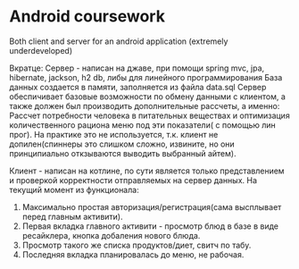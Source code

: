 # Android coursework
 Both client and server for an android application (extremely underdeveloped)
 
 Вкратце:
 Сервер - написан на джаве, при помощи spring mvc, jpa, hibernate, jackson, h2 db, либы для линейного программирования
 База данных создается в памяти, заполняется из файла data.sql
 Сервер  обеспичивает базовые возможности по обмену данными с клиентом, а также должен был производить дополнительные рассчеты, а именно:
 Рассчет потребности человека в питательных веществах и оптимизация количественного рациона меню под эти показатели( с помощью лин прог).
 На практике это не используется, т.к. клиент не допилен(спиннеры это слишком сложно, извините, но они принципиально откзываются выводить выбранный айтем).
 
 Клиент - написан на котлине, по сути является только представлением и проверкой корректности отправляемых на сервер данных.
 На текущий момент из функционала: 
 1) Максимально простая авторизация/регистрация(сама высплывает перед главным активити).
 2) Первая вкладка главного активити - просмотр блюд в базе в виде ресайклера, кнопка добаления нового блюда.
 3) Просмотр такого же списка продуктов/диет, свитч по табу.
 4) Последняя вкладка планировалась до меню, не рабочая.
